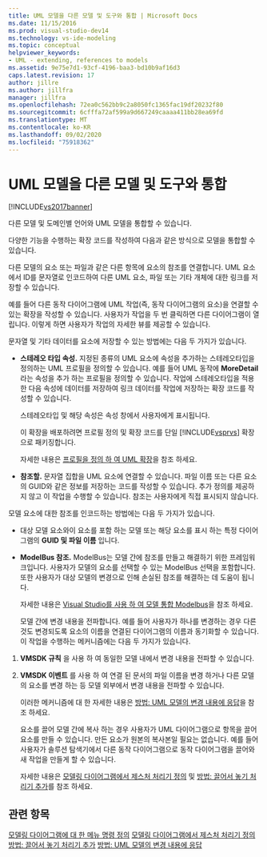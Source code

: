 ```yaml
---
title: UML 모델을 다른 모델 및 도구와 통합 | Microsoft Docs
ms.date: 11/15/2016
ms.prod: visual-studio-dev14
ms.technology: vs-ide-modeling
ms.topic: conceptual
helpviewer_keywords:
- UML - extending, references to models
ms.assetid: 9e75e7d1-93cf-4196-baa3-bd10b9af16d3
caps.latest.revision: 17
author: jillre
ms.author: jillfra
manager: jillfra
ms.openlocfilehash: 72ea0c562bb9c2a8050fc1365fac19df20232f80
ms.sourcegitcommit: 6cfffa72af599a9d667249caaaa411bb28ea69fd
ms.translationtype: MT
ms.contentlocale: ko-KR
ms.lasthandoff: 09/02/2020
ms.locfileid: "75918362"
---
```

# <a name="integrate-uml-models-with-other-models-and-tools"></a>UML 모델을 다른 모델 및 도구와 통합
[!INCLUDE[vs2017banner](../includes/vs2017banner.md)]

다른 모델 및 도메인별 언어와 UML 모델을 통합할 수 있습니다.

 다양한 기능을 수행하는 확장 코드를 작성하여 다음과 같은 방식으로 모델을 통합할 수 있습니다.

 다른 모델의 요소 또는 파일과 같은 다른 항목에 요소의 참조를 연결합니다.
UML 요소에서 ID를 문자열로 인코드하여 다른 UML 요소, 파일 또는 기타 개체에 대한 링크를 저장할 수 있습니다.

 예를 들어 다른 동작 다이어그램에 UML 작업(즉, 동작 다이어그램의 요소)을 연결할 수 있는 확장을 작성할 수 있습니다. 사용자가 작업을 두 번 클릭하면 다른 다이어그램이 열립니다. 이렇게 하면 사용자가 작업의 자세한 뷰를 제공할 수 있습니다.

 문자열 및 기타 데이터를 요소에 저장할 수 있는 방법에는 다음 두 가지가 있습니다.

- **스테레오 타입 속성.** 지정된 종류의 UML 요소에 속성을 추가하는 스테레오타입을 정의하는 UML 프로필을 정의할 수 있습니다. 예를 들어 UML 동작에 **MoreDetail** 라는 속성을 추가 하는 프로필을 정의할 수 있습니다. 작업에 스테레오타입을 적용한 다음 속성에 데이터를 저장하여 링크 데이터를 작업에 저장하는 확장 코드를 작성할 수 있습니다.

   스테레오타입 및 해당 속성은 속성 창에서 사용자에게 표시됩니다.

   이 확장을 배포하려면 프로필 정의 및 확장 코드를 단일 [!INCLUDE[vsprvs](../includes/vsprvs-md.md)] 확장으로 패키징합니다.

   자세한 내용은 [프로필을 정의 하 여 UML 확장](../modeling/define-a-profile-to-extend-uml.md)을 참조 하세요.

- **참조할.** 문자열 집합을 UML 요소에 연결할 수 있습니다. 파일 이름 또는 다른 요소의 GUID와 같은 정보를 저장하는 코드를 작성할 수 있습니다. 추가 정의를 제공하지 않고 이 작업을 수행할 수 있습니다. 참조는 사용자에게 직접 표시되지 않습니다.

모델 요소에 대한 참조를 인코드하는 방법에는 다음 두 가지가 있습니다.

- 대상 모델 요소와이 요소를 포함 하는 모델 또는 해당 요소를 표시 하는 특정 다이어그램의 **GUID 및 파일 이름** 입니다.

- **ModelBus 참조.** ModelBus는 모델 간에 참조를 만들고 해결하기 위한 프레임워크입니다. 사용자가 모델의 요소를 선택할 수 있는 ModelBus 선택을 포함합니다. 또한 사용자가 대상 모델의 변경으로 인해 손실된 참조를 해결하는 데 도움이 됩니다.

   자세한 내용은 [Visual Studio를 사용 하 여 모델 통합 Modelbus](../modeling/integrating-models-by-using-visual-studio-modelbus.md)을 참조 하세요.

  모델 간에 변경 내용을 전파합니다.
  예를 들어 사용자가 하나를 변경하는 경우 다른 것도 변경되도록 요소의 이름을 연결된 다이어그램의 이름과 동기화할 수 있습니다. 이 작업을 수행하는 메커니즘에는 다음 두 가지가 있습니다.

1. **VMSDK 규칙** 을 사용 하 여 동일한 모델 내에서 변경 내용을 전파할 수 있습니다.

2. **VMSDK 이벤트** 를 사용 하 여 연결 된 문서의 파일 이름을 변경 하거나 다른 모델의 요소를 변경 하는 등 모델 외부에서 변경 내용을 전파할 수 있습니다.

   이러한 메커니즘에 대 한 자세한 내용은 [방법: UML 모델의 변경 내용에 응답](../misc/how-to-respond-to-changes-in-a-uml-model.md)을 참조 하세요.

   요소를 끌어 모델 간에 복사 하는 경우 사용자가 UML 다이어그램으로 항목을 끌어 요소를 만들 수 있습니다. 만든 요소가 원본의 복사본일 필요는 없습니다. 예를 들어 사용자가 솔루션 탐색기에서 다른 동작 다이어그램으로 동작 다이어그램을 끌어와 새 작업을 만들게 할 수 있습니다.

   자세한 내용은 [모델링 다이어그램에서 제스처 처리기 정의](../modeling/define-a-gesture-handler-on-a-modeling-diagram.md) 및 [방법: 끌어서 놓기 처리기 추가](../modeling/how-to-add-a-drag-and-drop-handler.md)를 참조 하세요.

## <a name="see-also"></a>관련 항목
 [모델링 다이어그램에 대 한 메뉴 명령 정의](../modeling/define-a-menu-command-on-a-modeling-diagram.md) [모델링 다이어그램에서 제스처 처리기 정의](../modeling/define-a-gesture-handler-on-a-modeling-diagram.md) [방법: 끌어서 놓기 처리기 추가](../modeling/how-to-add-a-drag-and-drop-handler.md) [방법: UML 모델의 변경 내용에 응답](../misc/how-to-respond-to-changes-in-a-uml-model.md)
